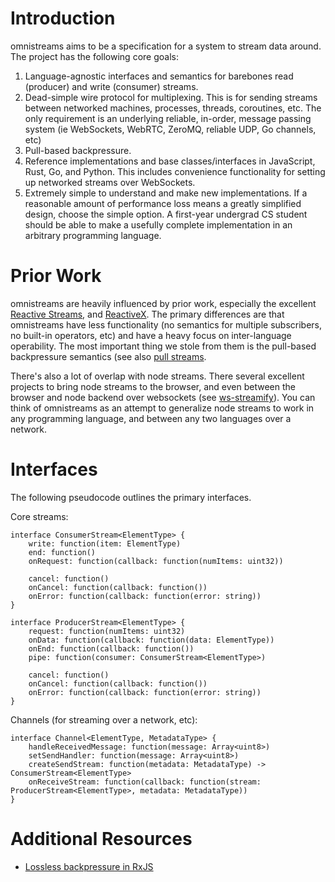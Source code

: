 # Introduction

omnistreams aims to be a specification for a system to stream data around.
The project has the following core goals:

1. Language-agnostic interfaces and semantics for barebones read (producer) and
   write (consumer) streams.
2. Dead-simple wire protocol for multiplexing. This is for sending streams
   between networked machines, processes, threads, coroutines, etc. The only
   requirement is an underlying reliable, in-order, message passing system (ie
   WebSockets, WebRTC, ZeroMQ, reliable UDP, Go channels, etc)
3. Pull-based backpressure.
4. Reference implementations and base classes/interfaces in JavaScript, Rust,
   Go, and Python. This includes convenience functionality for setting up
   networked streams over WebSockets.
5. Extremely simple to understand and make new implementations. If a reasonable
   amount of performance loss means a greatly simplified design, choose the
   simple option. A first-year undergrad CS student should be able to make
   a usefully complete implementation in an arbitrary programming language.


# Prior Work

omnistreams are heavily influenced by prior work, especially the excellent
[Reactive Streams](http://www.reactive-streams.org/), and
[ReactiveX](http://reactivex.io/). The primary differences are that omnistreams
have less functionality (no semantics for multiple subscribers, no built-in
operators, etc) and have a heavy focus on inter-language operability.  The most
important thing we stole from them is the pull-based backpressure semantics
(see also [pull streams](https://github.com/pull-stream/pull-stream).

There's also a lot of overlap with node streams. There several excellent
projects to bring node streams to the browser, and even between the browser and
node backend over websockets (see
[ws-streamify](https://github.com/baygeldin/ws-streamify)). You can think of
omnistreams as an attempt to generalize node streams to work in any
programming language, and between any two languages over a network.


# Interfaces

The following pseudocode outlines the primary interfaces.

Core streams:

```
interface ConsumerStream<ElementType> {
    write: function(item: ElementType)
    end: function()
    onRequest: function(callback: function(numItems: uint32))

    cancel: function()
    onCancel: function(callback: function())
    onError: function(callback: function(error: string))
}

interface ProducerStream<ElementType> {
    request: function(numItems: uint32)
    onData: function(callback: function(data: ElementType))
    onEnd: function(callback: function())
    pipe: function(consumer: ConsumerStream<ElementType>)

    cancel: function()
    onCancel: function(callback: function())
    onError: function(callback: function(error: string))
}
```

Channels (for streaming over a network, etc):

```
interface Channel<ElementType, MetadataType> {
    handleReceivedMessage: function(message: Array<uint8>)
    setSendHandler: function(message: Array<uint8>)
    createSendStream: function(metadata: MetadataType) -> ConsumerStream<ElementType>
    onReceiveStream: function(callback: function(stream: ProducerStream<ElementType>, metadata: MetadataType))
}
```

# Additional Resources

* [Lossless backpressure in RxJS](https://itnext.io/lossless-backpressure-in-rxjs-b6de30a1b6d4)
